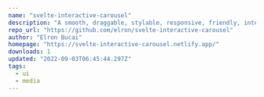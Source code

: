 ```yaml
---
name: "svelte-interactive-carousel"
description: "A smooth, draggable, stylable, responsive, friendly, interactive carousel that is basicly a marquee, but way cooler."
repo_url: "https://github.com/elron/svelte-interactive-carousel"
author: "Elron Bucai"
homepage: "https://svelte-interactive-carousel.netlify.app/"
downloads: 1
updated: "2022-09-03T06:45:44.297Z"
tags: 
  - ui
  - media
---
```

